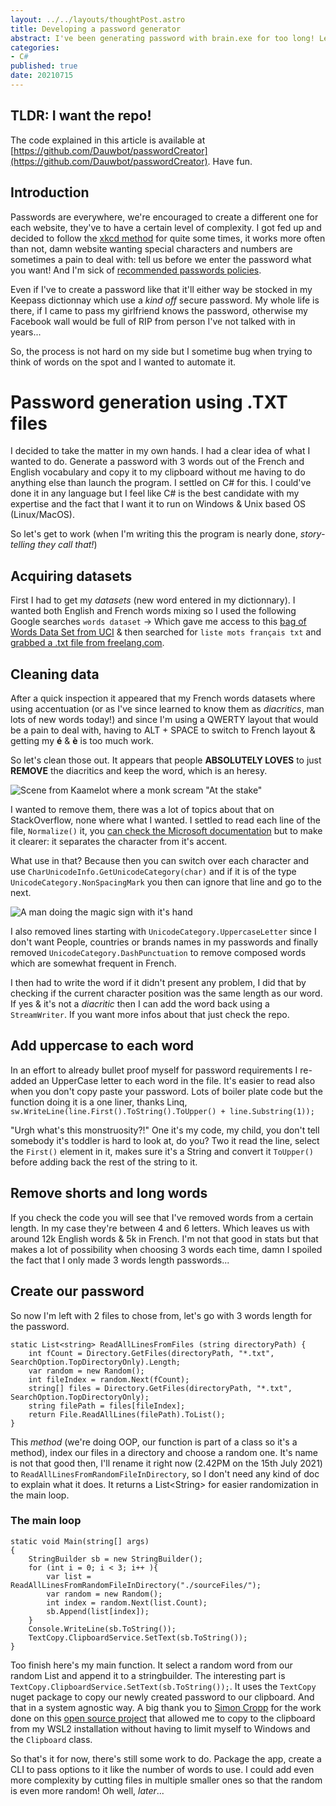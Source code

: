 ```yaml
---
layout: ../../layouts/thoughtPost.astro
title: Developing a password generator
abstract: I've been generating password with brain.exe for too long! Let's automate it!
categories: 
- C#
published: true
date: 20210715
---
```

## TLDR: I want the repo!

The code explained in this article is available at [https://github.com/Dauwbot/passwordCreator](https://github.com/Dauwbot/passwordCreator). Have fun.

## Introduction
Passwords are everywhere, we're encouraged to create a different one for each website, they've to have a certain level of complexity. I got fed up and decided to follow the [xkcd method](https://xkcd.com/936/) for quite some times, it works more often than not, damn website wanting special characters and numbers are sometimes a pain to deal with: tell us before we enter the password what you want! And I'm sick of [recommended passwords policies](https://its.lafayette.edu/policies/strongpasswords/).

Even if I've to create a password like that it'll either way be stocked in my Keepass dictionnay which use a *kind off* secure password. My whole life is there, if I came to pass my girlfriend knows the password, otherwise my Facebook wall would be full of RIP from person I've not talked with in years...

So, the process is not hard on my side but I sometime bug when trying to think of words on the spot and I wanted to automate it.

# Password generation using .TXT files
I decided to take the matter in my own hands. I had a clear idea of what I wanted to do. Generate a password with 3 words out of the French and English vocabulary and copy it to my clipboard without me having to do anything else than launch the program.
I settled on C# for this. I could've done it in any language but I feel like C# is the best candidate with my expertise and the fact that I want it to run on Windows & Unix based OS (Linux/MacOS).

So let's get to work (when I'm writing this the program is nearly done, *story-telling they call that!*)

## Acquiring datasets
First I had to get my *datasets* (new word entered in my dictionnary). I wanted both English and French words mixing so I used the following Google searches `words dataset` -> Which gave me access to this [bag of Words Data Set from UCI](https://archive.ics.uci.edu/ml/datasets/Bag+of+Words) & then searched for `liste mots français txt` and [grabbed a .txt file from freelang.com](https://www.freelang.com/dictionnaire/dic-francais.php).

## Cleaning data
After a quick inspection it appeared that my French words datasets where using accentuation (or as I've since learned to know them as *diacritics*, man lots of new words today!) and since I'm using a QWERTY layout that would be a pain to deal with, having to ALT + SPACE to switch to French layout & getting my **é** & **è** is too much work.

So let's clean those out. It appears that people **ABSOLUTELY LOVES** to just **REMOVE** the diacritics and keep the word, which is an heresy.

![Scene from Kaamelot where a monk scream "At the stake"](https://nsa39.casimages.com/img/2018/02/14/180214102154578617.gif)

I wanted to remove them, there was a lot of topics about that on StackOverflow, none where what I wanted.
I settled to read each line of the file, `Normalize()` it, you [can check the Microsoft documentation](https://docs.microsoft.com/en-us/dotnet/api/system.string.normalize?view=net-5.0) but to make it clearer: it separates the character from it's accent.

What use in that? Because then you can switch over each character and use `CharUnicodeInfo.GetUnicodeCategory(char)` and if it is of the type `UnicodeCategory.NonSpacingMark` you then can ignore that line and go to the next.

![A man doing the magic sign with it's hand](https://thumbs.gfycat.com/SpicyHighlevelCavy-max-1mb.gif)

I also removed lines starting with `UnicodeCategory.UppercaseLetter` since I don't want People, countries or brands names in my passwords and finally removed `UnicodeCategory.DashPunctuation` to remove composed words which are somewhat frequent in French.

I then had to write the word if it didn't present any problem, I did that by checking if the current character position was the same length as our word. If yes & it's not a *diacritic* then I can add the word back using a `StreamWriter`. If you want more infos about that just check the repo.

## Add uppercase to each word
In an effort to already bullet proof myself for password requirements I re-added an UpperCase letter to each word in the file. It's easier to read also when you don't copy paste your password.
Lots of boiler plate code but the function doing it is a one liner, thanks Linq, `sw.WriteLine(line.First().ToString().ToUpper() + line.Substring(1));`

"Urgh what's this monstruosity?!" One it's my code, my child, you don't tell somebody it's toddler is hard to look at, do you? Two it read the line, select the `First()` element in it, makes sure it's a String and convert it `ToUpper()` before adding back the rest of the string to it. 

## Remove shorts and long words
If you check the code you will see that I've removed words from a certain length. In my case they're between 4 and 6 letters. Which leaves us with around 12k English words & 5k in French. I'm not that good in stats but that makes a lot of possibility when choosing 3 words each time, damn I spoiled the fact that I only made 3 words length passwords...

## Create our password
So now I'm left with 2 files to chose from, let's go with 3 words length for the password.

```
static List<string> ReadAllLinesFromFiles (string directoryPath) {
    int fCount = Directory.GetFiles(directoryPath, "*.txt", SearchOption.TopDirectoryOnly).Length;
    var random = new Random();
    int fileIndex = random.Next(fCount);
    string[] files = Directory.GetFiles(directoryPath, "*.txt", SearchOption.TopDirectoryOnly);
    string filePath = files[fileIndex];
    return File.ReadAllLines(filePath).ToList();
}
```

This *method* (we're doing OOP, our function is part of a class so it's a method), index our files in a directory and choose a random one. It's name is not that good then, I'll rename it right now (2.42PM on the 15th July 2021) to `ReadAllLinesFromRandomFileInDirectory`, so I don't need any kind of doc to explain what it does. It returns a List\<String> for easier randomization in the main loop.

### The main loop

```
static void Main(string[] args)
{
    StringBuilder sb = new StringBuilder();
    for (int i = 0; i < 3; i++ ){
        var list = ReadAllLinesFromRandomFileInDirectory("./sourceFiles/");
        var random = new Random();
        int index = random.Next(list.Count);
        sb.Append(list[index]);
    }
    Console.WriteLine(sb.ToString());
    TextCopy.ClipboardService.SetText(sb.ToString());
}
```

Too finish here's my main function. It select a random word from our random List and append it to a stringbuilder.
The interesting part is `TextCopy.ClipboardService.SetText(sb.ToString());`. It uses the `TextCopy` nuget package to copy our newly created password to our clipboard. And that in a system agnostic way. A big thank you to [Simon Cropp](https://stackoverflow.com/a/51912933/5449540) for the work done on this [open source project](https://github.com/SimonCropp/TextCopy) that allowed me to copy to the clipboard from my WSL2 installation without having to limit myself to Windows and the `Clipboard` class.

So that's it for now, there's still some work to do. Package the app, create a CLI to pass options to it like the number of words to use. I could add even more complexity by cutting files in multiple smaller ones so that the random is even more random! Oh well, *later*...